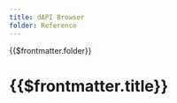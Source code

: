 ```yaml
---
title: dAPI Browser
folder: Reference
---
```


<TitleSpan>{{$frontmatter.folder}}</TitleSpan>

# {{$frontmatter.title}}


<dapis-browsers-DapiList/>
